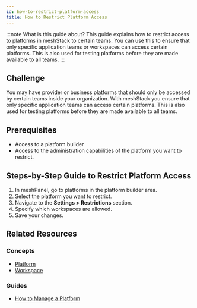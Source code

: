 ```yaml
---
id: how-to-restrict-platform-access
title: How to Restrict Platform Access
---
```


:::note What is this guide about?
This guide explains how to restrict access to platforms in meshStack to certain teams. You can use this to ensure that only specific application teams or workspaces can access certain platforms. This is also used for testing platforms before they are made available to all teams.
:::

## Challenge

You may have provider or business platforms that should only be accessed by certain teams inside your organization. With meshStack you ensure that only specific application teams can access certain platforms. This is also used for testing platforms before they are made available to all teams.

## Prerequisites

- Access to a platform builder
- Access to the administration capabilities of the platform you want to restrict.

## Steps-by-Step Guide to Restrict Platform Access

1. In meshPanel, go to platforms in the platform builder area.
2. Select the platform you want to restrict.
3. Navigate to the **Settings > Restrictions** section.
4. Specify which workspaces are allowed.
5. Save your changes.

## Related Resources

### Concepts

- [Platform](concepts/platform.md)
- [Workspace](concepts/workspace.md)

### Guides

- [How to Manage a Platform](guides/developer-portal/how-to-manage-a-platform.md)

